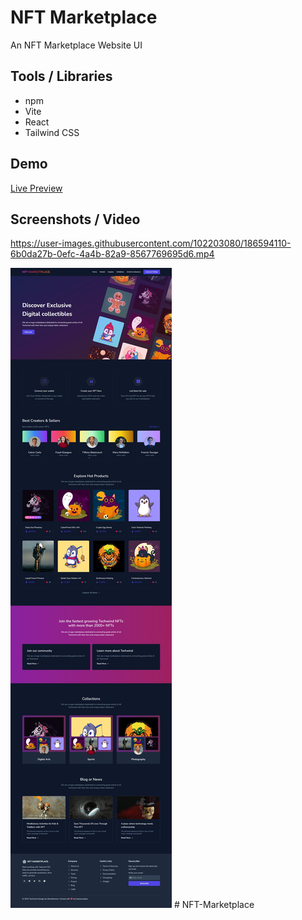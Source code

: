 # NFT Marketplace

An NFT Marketplace Website UI

## Tools / Libraries

- npm
- Vite
- React
- Tailwind CSS

## Demo

[Live Preview](https://nft-marketplace-hassancodess.vercel.app/)

## Screenshots / Video



https://user-images.githubusercontent.com/102203080/186594110-6b0da27b-0efc-4a4b-82a9-8567769695d6.mp4



![Alt text](src/assets/preview.jpeg)
#   N F T - M a r k e t p l a c e 
 
 